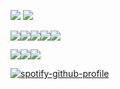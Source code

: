 
[![](https://files.catbox.moe/k2k0me.png)](https://rentry.co/cuIturalphiIistine) [![](https://files.catbox.moe/zuc8x1.png)](https://blarvink.straw.page)

![](https://komarev.com/ghpvc/?username=culturalphilistine&color=850000)![](https://komarev.com/ghpvc/?username=culturalphilistine&color=850000)![](https://komarev.com/ghpvc/?username=culturalphilistine&color=850000)![](https://komarev.com/ghpvc/?username=culturalphilistine&color=850000)![](https://komarev.com/ghpvc/?username=culturalphilistine&color=850000)


![](https://images-wixmp-ed30a86b8c4ca887773594c2.wixmp.com/f/cf79e087-c4e0-406e-8eed-fc62e1142056/dbq2um2-0cf9f8a1-3a11-4e94-a2d3-34d531d18423.png/v1/fill/w_99,h_56/red_angel_aesthetic_stamp_by_hematology_dbq2um2-fullview.png?token=eyJ0eXAiOiJKV1QiLCJhbGciOiJIUzI1NiJ9.eyJzdWIiOiJ1cm46YXBwOjdlMGQxODg5ODIyNjQzNzNhNWYwZDQxNWVhMGQyNmUwIiwiaXNzIjoidXJuOmFwcDo3ZTBkMTg4OTgyMjY0MzczYTVmMGQ0MTVlYTBkMjZlMCIsIm9iaiI6W1t7ImhlaWdodCI6Ijw9NTYiLCJwYXRoIjoiXC9mXC9jZjc5ZTA4Ny1jNGUwLTQwNmUtOGVlZC1mYzYyZTExNDIwNTZcL2RicTJ1bTItMGNmOWY4YTEtM2ExMS00ZTk0LWEyZDMtMzRkNTMxZDE4NDIzLnBuZyIsIndpZHRoIjoiPD05OSJ9XV0sImF1ZCI6WyJ1cm46c2VydmljZTppbWFnZS5vcGVyYXRpb25zIl19.vZwp7wGZhH793HOWb7-kSPG9zmap0-QIsMNucePDxAw)![](https://images-wixmp-ed30a86b8c4ca887773594c2.wixmp.com/f/f18b676c-b697-460f-bb2e-cec0dd7587e5/daz2eto-339458dd-3727-4c6c-b881-b7f2198ef5d5.png/v1/fill/w_99,h_56/wrath_by_yamborghini_high_daz2eto-fullview.png?token=eyJ0eXAiOiJKV1QiLCJhbGciOiJIUzI1NiJ9.eyJzdWIiOiJ1cm46YXBwOjdlMGQxODg5ODIyNjQzNzNhNWYwZDQxNWVhMGQyNmUwIiwiaXNzIjoidXJuOmFwcDo3ZTBkMTg4OTgyMjY0MzczYTVmMGQ0MTVlYTBkMjZlMCIsIm9iaiI6W1t7ImhlaWdodCI6Ijw9NTYiLCJwYXRoIjoiXC9mXC9mMThiNjc2Yy1iNjk3LTQ2MGYtYmIyZS1jZWMwZGQ3NTg3ZTVcL2RhejJldG8tMzM5NDU4ZGQtMzcyNy00YzZjLWI4ODEtYjdmMjE5OGVmNWQ1LnBuZyIsIndpZHRoIjoiPD05OSJ9XV0sImF1ZCI6WyJ1cm46c2VydmljZTppbWFnZS5vcGVyYXRpb25zIl19.rEEfTaRYLIX2qRdtrydwPNh9NMoW6RNYXojkAl3b52M)![](https://images-wixmp-ed30a86b8c4ca887773594c2.wixmp.com/f/c3fe3b05-bb66-4c60-8e2e-e31dcda9a7d9/db9wdh0-b177adcc-adec-47e6-ae84-b9d7e138a471.png/v1/fill/w_99,h_56/red_graves_stamp_by_hearthstoneadopts_db9wdh0-fullview.png?token=eyJ0eXAiOiJKV1QiLCJhbGciOiJIUzI1NiJ9.eyJzdWIiOiJ1cm46YXBwOjdlMGQxODg5ODIyNjQzNzNhNWYwZDQxNWVhMGQyNmUwIiwiaXNzIjoidXJuOmFwcDo3ZTBkMTg4OTgyMjY0MzczYTVmMGQ0MTVlYTBkMjZlMCIsIm9iaiI6W1t7ImhlaWdodCI6Ijw9NTYiLCJwYXRoIjoiXC9mXC9jM2ZlM2IwNS1iYjY2LTRjNjAtOGUyZS1lMzFkY2RhOWE3ZDlcL2RiOXdkaDAtYjE3N2FkY2MtYWRlYy00N2U2LWFlODQtYjlkN2UxMzhhNDcxLnBuZyIsIndpZHRoIjoiPD05OSJ9XV0sImF1ZCI6WyJ1cm46c2VydmljZTppbWFnZS5vcGVyYXRpb25zIl19.C9wGuYxEjfWtMetVpKx6T7s4aUR7Xa9MlI8DQQ_Pj0g)

[![spotify-github-profile](https://spotify-github-profile.kittinanx.com/api/view?uid=31ld6snspnl7bqiru4xskv4r74tm&cover_image=true&theme=natemoo-re&show_offline=true&background_color=000000&interchange=false&bar_color=7d0505&bar_color_cover=false)](https://github.com/kittinan/spotify-github-profile)
